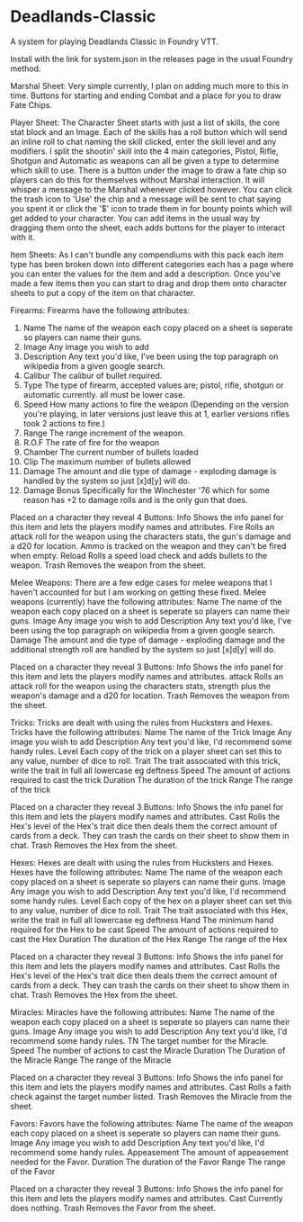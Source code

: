 # Deadlands-Classic
A system for playing Deadlands Classic in Foundry VTT.

Install with the link for system.json in the releases page in the usual Foundry method.

Marshal Sheet:
Very simple currently, I plan on adding much more to this in time.  Buttons for starting and ending Combat and a place for you to draw Fate Chips.

Player Sheet:
The Character Sheet starts with just a list of skills, the core stat block and an Image.
Each of the skills has a roll button which will send an inline roll to chat naming the skill clicked, enter the skill level and any modifiers.
I split the shootin' skill into the 4 main categories, Pistol, Rifle, Shotgun and Automatic as weapons can all be given a type to determine which skill to use.
There is a button under the image to draw a fate chip so players can do this for themselves without Marshal interaction. It will whisper a message to the Marshal whenever clicked however.  You can click the trash icon to 'Use' the chip and a message will be sent to chat saying you spent it or click the '$' icon to trade them in for bounty points which will get added to your character.
You can add items in the usual way by dragging them onto the sheet, each adds buttons for the player to interact with it.

Item Sheets:
As I can't bundle any compendiums with this pack each item type has been broken down into different categories each has a page where you can enter the values for the item and add a description.  Once you've made a few items then you can start to drag and drop them onto character sheets to put a copy of the item on that character.

Firearms:
Firearms have the following attributes:
1. Name            The name of the weapon each copy placed on a sheet is seperate so players can name their guns.
1. Image           Any image you wish to add
1. Description     Any text you'd like, I've been using the top paragraph on wikipedia from a given google search.
1. Calibur         The calibur of bullet required.
1. Type            The type of firearm, accepted values are; pistol, rifle, shotgun or automatic currently. all must be lower case.
1. Speed           How many actions to fire the weapon (Depending on the version you're playing, in later versions just leave this at 1, earlier versions rifles took 2 actions to fire.)
1. Range           The range increment of the weapon.
1. R.O.F           The rate of fire for the weapon
1. Chamber         The current number of bullets loaded
1. Clip            The maximum number of bullets allowed
1. Damage          The amount and die type of damage - exploding damage is handled by the system so just [x]d[y] will do.
1. Damage Bonus    Specifically for the Winchester '76 which for some reason has +2 to damage rolls and is the only gun that does.

Placed on a character they reveal 4 Buttons:
Info            Shows the info panel for this item and lets the players modify names and attributes.
Fire            Rolls an attack roll for the weapon using the characters stats, the gun's damage and a d20 for location.  Ammo is tracked on the weapon and they can't be fired when 
                empty.
Reload          Rolls a speed load check and adds bullets to the weapon.
Trash           Removes the weapon from the sheet.

Melee Weapons:
There are a few edge cases for melee weapons that I haven't accounted for but I am working on getting these fixed.
Melee weapons (currently) have the following attributes:
Name            The name of the weapon each copy placed on a sheet is seperate so players can name their guns.
Image           Any image you wish to add
Description     Any text you'd like, I've been using the top paragraph on wikipedia from a given google search.
Damage          The amount and die type of damage - exploding damage and the additional strength roll are handled by the system so just [x]d[y] will do.

Placed on a character they reveal 3 Buttons:
Info            Shows the info panel for this item and lets the players modify names and attributes.
attack          Rolls an attack roll for the weapon using the characters stats, strength plus the weapon's damage and a d20 for location.
Trash           Removes the weapon from the sheet.

Tricks:
Tricks are dealt with using the rules from Hucksters and Hexes.
Tricks have the following attributes:
Name            The name of the Trick
Image           Any image you wish to add
Description     Any text you'd like, I'd recommend some handy rules.
Level           Each copy of the trick on a player sheet can set this to any value, number of dice to roll.
Trait           The trait associated with this trick, write the trait in full all lowercase eg deftness
Speed           The amount of actions required to cast the trick
Duration        The duration of the trick
Range           The range of the trick

Placed on a character they reveal 3 Buttons:
Info            Shows the info panel for this item and lets the players modify names and attributes.
Cast            Rolls the Hex's level of the Hex's trait dice then deals them the correct amount of cards from a deck.  They can trash the cards on their sheet to show them in chat.
Trash           Removes the Hex from the sheet.

Hexes:
Hexes are dealt with using the rules from Hucksters and Hexes.
Hexes have the following attributes:
Name            The name of the weapon each copy placed on a sheet is seperate so players can name their guns.
Image           Any image you wish to add
Description     Any text you'd like, I'd recommend some handy rules.
Level           Each copy of the hex on a player sheet can set this to any value, number of dice to roll.
Trait           The trait associated with this Hex, write the trait in full all lowercase eg deftness
Hand            The minimum hand required for the Hex to be cast
Speed           The amount of actions required to cast the Hex
Duration        The duration of the Hex
Range           The range of the Hex

Placed on a character they reveal 3 Buttons:
Info            Shows the info panel for this item and lets the players modify names and attributes.
Cast            Rolls the Hex's level of the Hex's trait dice then deals them the correct amount of cards from a deck.  They can trash the cards on their sheet to show them in chat.
Trash           Removes the Hex from the sheet.

Miracles:
Miracles have the following attributes:
Name            The name of the weapon each copy placed on a sheet is seperate so players can name their guns.
Image           Any image you wish to add
Description     Any text you'd like, I'd recommend some handy rules.
TN              The target number for the Miracle.
Speed           The number of actions to cast the Miracle
Duration        The Duration of the Miracle
Range           The range of the Miracle

Placed on a character they reveal 3 Buttons:
Info            Shows the info panel for this item and lets the players modify names and attributes.
Cast            Rolls a faith check against the target number listed.
Trash           Removes the Miracle from the sheet.

Favors:
Favors have the following attributes:
Name            The name of the weapon each copy placed on a sheet is seperate so players can name their guns.
Image           Any image you wish to add
Description     Any text you'd like, I'd recommend some handy rules.
Appeasement     The amount of appeasement needed for the Favor.
Duration        The duration of the Favor
Range           The range of the Favor

Placed on a character they reveal 3 Buttons:
Info            Shows the info panel for this item and lets the players modify names and attributes.
Cast            Currently does nothing.
Trash           Removes the Favor from the sheet.
